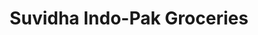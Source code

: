 ---
title: "Suvidha Indo-Pak Groceries"
url: /morrisville/suvidha-indo-pak-groceries/
shop: Supermarkt
---